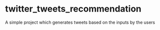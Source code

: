 # twitter_tweets_recommendation
A simple project which generates tweets based on the inputs by the users
